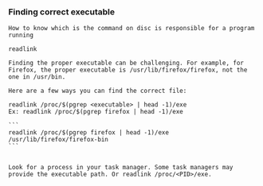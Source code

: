 ### Finding correct executable 
    How to know which is the command on disc is responsible for a program running 

    readlink 

    Finding the proper executable can be challenging. For example, for Firefox, the proper executable is /usr/lib/firefox/firefox, not the one in /usr/bin.

    Here are a few ways you can find the correct file:

    readlink /proc/$(pgrep <executable> | head -1)/exe
    Ex: readlink /proc/$(pgrep firefox | head -1)/exe
    
    ```
    readlink /proc/$(pgrep firefox | head -1)/exe
    /usr/lib/firefox/firefox-bin
    ```


    Look for a process in your task manager. Some task managers may provide the executable path. Or readlink /proc/<PID>/exe.


